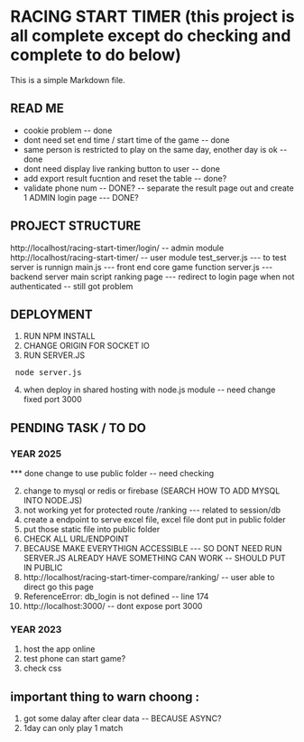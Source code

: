 # RACING START TIMER (this project is all complete except do checking and complete to do below)

This is a simple Markdown file.

## READ ME

- cookie problem -- done
- dont need set end time / start time of the game -- done
- same person is restricted to play on the same day, enother day is ok -- done
- dont need display live ranking button to user -- done
- add export result fucntion and reset the table -- done?
- validate phone num -- DONE?
  -- separate the result page out and create 1 ADMIN login page --- DONE?

## PROJECT STRUCTURE

http://localhost/racing-start-timer/login/ -- admin module
http://localhost/racing-start-timer/ -- user module
test_server.js --- to test server is runnign
main.js --- front end core game function
server.js --- backend server main script
ranking page --- redirect to login page when not authenticated -- still got problem

## DEPLOYMENT

1. RUN NPM INSTALL
2. CHANGE ORIGIN FOR SOCKET IO
3. RUN SERVER.JS
<pre> node server.js </pre>
4. when deploy in shared hosting with node.js module -- need change fixed port 3000

## PENDING TASK / TO DO

### YEAR 2025

\*\*\* done change to use public folder -- need checking

2. change to mysql or redis or firebase (SEARCH HOW TO ADD MYSQL INTO NODE.JS)
3. not working yet for protected route /ranking --- related to session/db
4. create a endpoint to serve excel file, excel file dont put in public folder
5. put those static file into public folder
6. CHECK ALL URL/ENDPOINT
7. BECAUSE MAKE EVERYTHIGN ACCESSIBLE --- SO DONT NEED RUN SERVER.JS ALREADY HAVE SOMETHING CAN WORK -- SHOULD PUT IN PUBLIC
8. http://localhost/racing-start-timer-compare/ranking/ -- user able to direct go this page
9. ReferenceError: db_login is not defined -- line 174
10. http://localhost:3000/ -- dont expose port 3000

### YEAR 2023

1. host the app online
2. test phone can start game?
3. check css

## important thing to warn choong :

1. got some dalay after clear data -- BECAUSE ASYNC?
2. 1day can only play 1 match
